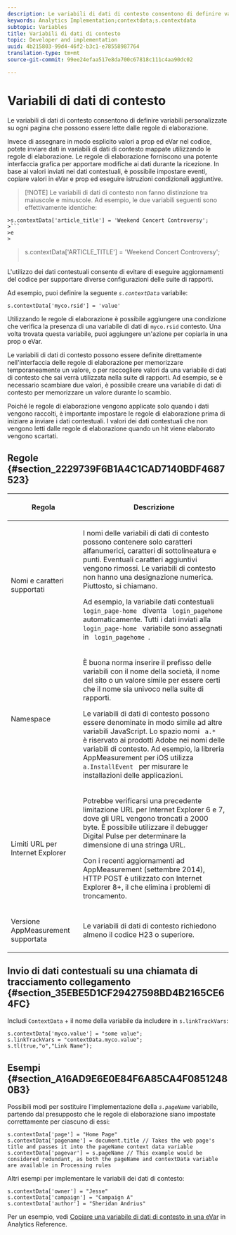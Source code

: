 ```yaml
---
description: Le variabili di dati di contesto consentono di definire variabili personalizzate su ogni pagina che possono essere lette dalle regole di elaborazione.
keywords: Analytics Implementation;contextdata;s.contextdata
subtopic: Variables
title: Variabili di dati di contesto
topic: Developer and implementation
uuid: 4b215803-99d4-46f2-b3c1-e78558987764
translation-type: tm+mt
source-git-commit: 99ee24efaa517e8da700c67818c111c4aa90dc02

---
```



# Variabili di dati di contesto

Le variabili di dati di contesto consentono di definire variabili personalizzate su ogni pagina che possono essere lette dalle regole di elaborazione.

Invece di assegnare in modo esplicito valori a prop ed eVar nel codice, potete inviare dati in variabili di dati di contesto mappate utilizzando le regole di elaborazione. Le regole di elaborazione forniscono una potente interfaccia grafica per apportare modifiche ai dati durante la ricezione. In base ai valori inviati nei dati contestuali, è possibile impostare eventi, copiare valori in eVar e prop ed eseguire istruzioni condizionali aggiuntive.

> [!NOTE] Le variabili di dati di contesto non fanno distinzione tra maiuscole e minuscole. Ad esempio, le due variabili seguenti sono effettivamente identiche:
>
```
>s.contextData['article_title'] = 'Weekend Concert Controversy'; 
>```
>e
>
```
>s.contextData['ARTICLE_TITLE'] = 'Weekend Concert Controversy';
>```

L'utilizzo dei dati contestuali consente di evitare di eseguire aggiornamenti del codice per supportare diverse configurazioni delle suite di rapporti.

Ad esempio, puoi definire la seguente *`s.contextData`* variabile:

```
s.contextData['myco.rsid'] = 'value'
```

Utilizzando le regole di elaborazione è possibile aggiungere una condizione che verifica la presenza di una variabile di dati di `myco.rsid` contesto. Una volta trovata questa variabile, puoi aggiungere un'azione per copiarla in una prop o eVar.

Le variabili di dati di contesto possono essere definite direttamente nell'interfaccia delle regole di elaborazione per memorizzare temporaneamente un valore, o per raccogliere valori da una variabile di dati di contesto che sai verrà utilizzata nella suite di rapporti. Ad esempio, se è necessario scambiare due valori, è possibile creare una variabile di dati di contesto per memorizzare un valore durante lo scambio.

Poiché le regole di elaborazione vengono applicate solo quando i dati vengono raccolti, è importante impostare le regole di elaborazione prima di iniziare a inviare i dati contestuali. I valori dei dati contestuali che non vengono letti dalle regole di elaborazione quando un hit viene elaborato vengono scartati.

## Regole {#section_2229739F6B1A4C1CAD7140BDF4687523}

<table id="table_4433A32A952340699B189CAEAF158B06"> 
 <thead> 
  <tr> 
   <th colname="col1" class="entry"> <p>Regola </p> </th> 
   <th colname="col2" class="entry"> <p>Descrizione </p> </th> 
  </tr> 
 </thead>
 <tbody> 
  <tr> 
   <td colname="col1"> <p>Nomi e caratteri supportati </p> </td> 
   <td colname="col2"> <p>I nomi delle variabili di dati di contesto possono contenere solo caratteri alfanumerici, caratteri di sottolineatura e punti. Eventuali caratteri aggiuntivi vengono rimossi. Le variabili di contesto non hanno una designazione numerica. Piuttosto, si chiamano. </p> <p>Ad esempio, la variabile dati contestuali <code> login_page-home </code> diventa <code> login_pagehome </code>automaticamente. Tutti i dati inviati alla <code> login_page-home </code> variabile sono assegnati in <code> login_pagehome </code>. </p> </td> 
  </tr> 
  <tr> 
   <td colname="col1"> <p>Namespace </p> </td> 
   <td colname="col2"> <p>È buona norma inserire il prefisso delle variabili con il nome della società, il nome del sito o un valore simile per essere certi che il nome sia univoco nella suite di rapporti. </p> <p>Le variabili di dati di contesto possono essere denominate in modo simile ad altre variabili JavaScript. Lo spazio nomi <code> a.* </code> è riservato ai prodotti Adobe nei nomi delle variabili di contesto. Ad esempio, la libreria AppMeasurement per iOS utilizza <code> a.InstallEvent </code> per misurare le installazioni delle applicazioni. </p> </td> 
  </tr> 
  <tr> 
   <td colname="col1"> <p>Limiti URL per Internet Explorer </p> </td> 
   <td colname="col2"> <p>Potrebbe verificarsi una precedente limitazione URL per Internet Explorer 6 e 7, dove gli URL vengono troncati a 2000 byte. È possibile utilizzare il debugger <span class="keyword"> Digital Pulse </span> per determinare la dimensione di una stringa URL. </p> <p>Con i recenti aggiornamenti ad AppMeasurement (settembre 2014), HTTP POST è utilizzato con Internet Explorer 8+, il che elimina i problemi di troncamento. </p> </td> 
  </tr> 
  <tr> 
   <td colname="col1"> <p>Versione AppMeasurement supportata </p> </td> 
   <td colname="col2"> <p>Le variabili di dati di contesto richiedono almeno il codice H23 o superiore. </p> </td> 
  </tr> 
 </tbody> 
</table>

## Invio di dati contestuali su una chiamata di tracciamento collegamento {#section_35EBE5D1CF29427598BD4B2165CE64FC}

Includi `ContextData` + il nome della variabile da includere in `s.linkTrackVars`:

```
s.contextData['myco.value'] = "some value"; 
s.linkTrackVars = "contextData.myco.value"; 
s.tl(true,"o","Link Name"); 
```

## Esempi {#section_A16AD9E6E0E84F6A85CA4F08512480B3}

Possibili modi per sostituire l'implementazione della *`s.pageName`* variabile, partendo dal presupposto che le regole di elaborazione siano impostate correttamente per ciascuno di essi:

```
s.contextData['page'] = "Home Page" 
s.contextData['pagename'] = document.title // Takes the web page's title and passes it into the pageName context data variable 
s.contextData['pagevar'] = s.pageName // This example would be considered redundant, as both the pageName and contextData variable are available in Processing rules
```

Altri esempi per implementare le variabili dei dati di contesto:

```
s.contextData['owner'] = "Jesse" 
s.contextData['campaign'] = "Campaign A" 
s.contextData['author'] = "Sheridan Andrius"
```

Per un esempio, vedi [Copiare una variabile di dati di contesto in una eVar](https://marketing.adobe.com/resources/help/en_US/reference/processing_rules_copy_context_data.html) in Analytics Reference.
